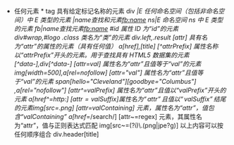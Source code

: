 * 任何元素    *
  tag 具有给定标记名称的元素 div
  *|E 任何命名空间（包括非命名空间）中 E 类型的元素    *|name查找和元素<fb:name><name>
  ns|E 命名空间 ns 中 E 类型的元素 fb|name查找元素<fb:name>
  #id 属性 ID 为“id”的元素 div#wrap,#logo
  .class 类名为“类”的元素 div.left,.result
  [attr]    具有名为“attr”的属性的元素（具有任何值） a[href],[title]
  [^attrPrefix]    属性名称以“attrPrefix”开头的元素。用于查找具有 HTML5 数据集的元素    [^data-],div[^data-]
  [attr=val]    属性名为“attr”且值等于“val”的元素 img[width=500],a[rel=nofollow]
  [attr="val"]    属性名为“attr”且值等于“val”的元素 span[hello="Cleveland"][goodbye="Columbus"]
  ,a[rel="nofollow"]
  [attr^=valPrefix]    属性名为“attr”且值以“valPrefix”开头的元素 a[href^=http:]
  [attr$=valSuffix]    属性名为“attr”且值以“valSuffix”结尾的元素 img[src$=.png]
  [attr*=valContaining]    元素，属性名为“attr”，值包含“valContaining” a[href*=/search/]
  [attr~=regex]    元素，其属性名为“attr”，值与正则表达式匹配 img[src~=(?i)\\.(png|jpe?g)]
  以上内容可以按任何顺序组合 div.header[title]